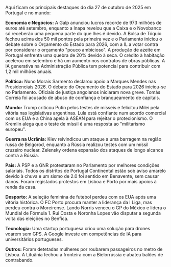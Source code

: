 Aqui ficam os principais destaques do dia 27 de outubro de 2025 em Portugal e no mundo:

**Economia e Negócios:** A Galp anunciou lucros recorde de 973 milhões de euros até setembro, enquanto a Inapa revelou que a Caixa e o Novobanco só receberão uma pequena parte do que lhes é devido. A Bolsa de Tóquio fechou acima dos 50 mil pontos pela primeira vez e o Parlamento iniciou o debate sobre o Orçamento do Estado para 2026, com a IL a votar contra por considerar o orçamento "pouco ambicioso". A produção de azeite em Portugal enfrenta uma quebra de 20% devido à seca. O crédito à habitação acelerou em setembro e há um aumento nos contratos de obras públicas. A IA generativa na Administração Pública tem potencial para contribuir com 1,2 mil milhões anuais.

**Política:** Nuno Morais Sarmento declarou apoio a Marques Mendes nas Presidenciais 2026. O debate do Orçamento do Estado para 2026 iniciou-se no Parlamento. Oficiais de justiça angolanos iniciaram nova greve. Tomás Correia foi acusado de abuso de confiança e branqueamento de capitais.

**Mundo:** Trump criticou Putin pelos testes de mísseis e felicitou Milei pela vitória nas legislativas argentinas. Lula está confiante num acordo comercial com os EUA e a China apela à ASEAN para rejeitar o protecionismo. O Kremlin alega que o teste de míssil é uma resposta ao "militarismo europeu".

**Guerra na Ucrânia:** Kiev reivindicou um ataque a uma barragem na região russa de Belgorod, enquanto a Rússia realizou testes com um míssil cruzeiro nuclear. Zelensky ordena expansão dos ataques de longo alcance contra a Rússia.

**País:** A PSP e a GNR protestaram no Parlamento por melhores condições salariais. Todos os distritos de Portugal Continental estão sob aviso amarelo devido à chuva e um sismo de 2.0 foi sentido em Benavente, sem causar danos. Foram registados protestos em Lisboa e Porto por mais apoios à renda da casa.

**Desporto:** A seleção feminina de futebol perdeu com os EUA após uma vitória histórica. O FC Porto procura manter a liderança da I Liga, mas perdeu contra o Moreirense. Lando Norris venceu o GP do México e lidera o Mundial de Fórmula 1. Rui Costa e Noronha Lopes vão disputar a segunda volta das eleições no Benfica.

**Tecnologia:** Uma startup portuguesa criou uma solução para drones voarem sem GPS. A Google investe em competências de IA para universitários portugueses.

**Outros:** Foram detetadas mulheres por roubarem passageiros no metro de Lisboa. A Lituânia fechou a fronteira com a Bielorrússia e abateu balões de contrabando.

